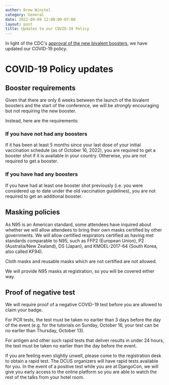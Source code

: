 ```yaml
---
author: Drew Winstel
category: General
date: 2022-09-09 12:00:00-07:00
layout: post
title: Updates to our COVID-19 Policy
---
```


In light of the CDC's [approval of the new bivalent boosters](https://www.cdc.gov/media/releases/2022/s0901-covid-19-booster.html), we have updated our COVID-19 policy.

# COVID-19 Policy updates

## Booster requirements

Given that there are only 6 weeks between the launch of the bivalent boosters and the start of the conference, we will be _strongly_ encouraging but not requiring the new booster.

Instead, here are the requirements:

### If you have not had any boosters

If it has been at least 5 months since your last dose of your initial vaccination schedule (as of October 16, 2022), you are required to get a booster shot if it is available in your country. Otherwise, you are not required to get a booster.

### If you have had any boosters

If you have had at least one booster shot previously (i.e. you were considered up to date under the old vaccination guidelines), you are not required to get an additional booster.

## Masking policies

As N95 is an American standard, some attendees have inquired about whether we will allow attendees to bring their own masks certified by other governments. We will allow certified respirators certified as having met standards comparable to N95, such as FFP2 (European Union), P2 (Australia/New Zealand), DS (Japan), and KMOEL-2017-64 (South Korea, also called KF94).

Cloth masks and reusable masks which are not certified are not allowed.

We will provide N95 masks at registration, so you will be covered either way.

## Proof of negative test

We will require proof of a negative COVID-19 test before you are allowed to claim your badge.

For PCR tests, the test must be taken no earlier than 3 days before the day of the event (e.g. for the tutorials on Sunday, October 16, your test can be no earlier than Thursday, October 13).

For antigen and other such rapid tests that deliver results in under 24 hours, the test must be taken no earlier than the day before the event.

If you are feeling even slightly unwell, please come to the registration desk to obtain a rapid test. The DCUS organizers will have rapid tests available for you. In the event of a positive test while you are at DjangoCon, we will give you early access to the online platform so you are able to watch the rest of the talks from your hotel room.
